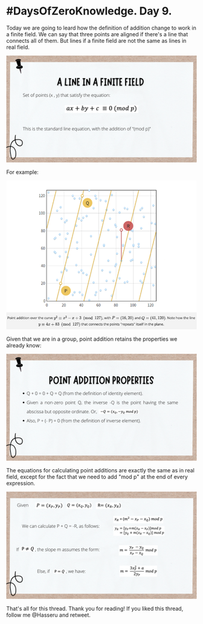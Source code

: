 # #DaysOfZeroKnowledge. Day 9.

Today we are going to leard how the definition of addition change to work in a finite field. We can say that three points are aligned if there's a line that connects all of them. But lines if a finite field are not the same as lines in real field. 

![A line in a finite field ](https://raw.githubusercontent.com/hasselalcala/DaysOfZeroKnowledge/main/images/Line_Zp.png)

For example: 

![Example of a line in a finite field ](https://raw.githubusercontent.com/hasselalcala/DaysOfZeroKnowledge/main/images/Line_Zn_Example.png)

Given that we are in a group, point addition retains the properties we already know:

![Point Addition Properties in a finite field ](https://raw.githubusercontent.com/hasselalcala/DaysOfZeroKnowledge/main/images/Properties_ZP.png)

The equations for calculating point additions are exactly the same as in real field, except for the fact that we need to add "mod p" at the end of every expression.

![Equations for calculating point additions](https://raw.githubusercontent.com/hasselalcala/DaysOfZeroKnowledge/main/images/Sum_Zp.png)


That's all for this thread. Thank you for reading! If you liked this thread, follow me @Hasseru and retweet.
